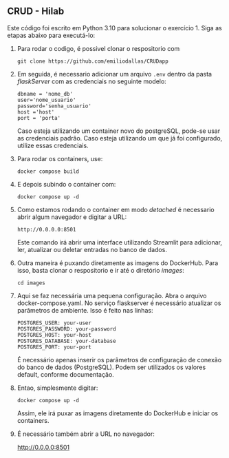 ## CRUD - Hilab

Este código foi escrito em Python 3.10 para solucionar o exercício 1. Siga as etapas abaixo para executá-lo:

1. Para rodar o codigo, é possivel clonar o respositorio com 
    ```
    git clone https://github.com/emiliodallas/CRUDapp
    ```

2. Em seguida, é necessario adicionar um arquivo `.env` dentro da pasta _flaskServer_ com as credenciais no seguinte modelo:
    ```
    dbname = 'nome_db'
    user='nome_usuario'
    password='senha_usuario'
    host ='host'
    port = 'porta'
    ```

    Caso esteja utilizando um container novo do postgreSQL, pode-se usar as credenciais padrão. Caso esteja utilizando um que já foi configurado, utilize essas credenciais.

3. Para rodar os containers, use: 
    ```
    docker compose build
    ```

4. E depois subindo o container com:
    ```
    docker compose up -d
    ```

5. Como estamos rodando o container em modo _detached_ é necessario abrir algum navegador e digitar a URL:

    ```    
    http://0.0.0.0:8501
    ```

    Este comando irá abrir uma interface utilizando Streamlit para adicionar, ler, atualizar ou deletar entradas no banco de dados.


6. Outra maneira é puxando diretamente as imagens do DockerHub. Para isso, basta clonar o respositorio e ir até o diretório _images_:
    ```
    cd images
    ```
7. Aqui se faz necessária uma pequena configuração. Abra o arquivo docker-compose.yaml. No serviço flaskserver é necessário atualizar os parâmetros de ambiente. Isso é feito nas linhas:

    ```
    POSTGRES_USER: your-user
    POSTGRES_PASSWORD: your-password
    POSTGRES_HOST: your-host
    POSTGRES_DATABASE: your-database
    POSTGRES_PORT: your-port
    ```
    É necessário apenas inserir os parâmetros de configuração de conexão do banco de dados (PostgreSQL). Podem ser utilizados os valores default, conforme documentação.

7. Entao, simplesmente digitar:

    ```
    docker compose up -d
    ```

    Assim, ele irá puxar as imagens diretamente do DockerHub e iniciar os containers. 

8. É necessário também abrir a URL no navegador:


    http://0.0.0.0:8501

